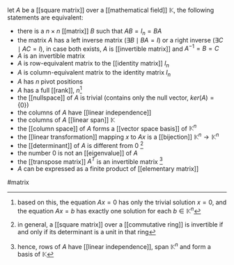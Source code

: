 let $A$ be a [[square matrix]] over a [[mathematical field]] $\mathbb{K}$, the following statements are equivalent:
- there is a $n\times n$ [[matrix]] $B$ such that $AB=I_n=BA$
- the matrix $A$ has a left inverse matrix ($\exists B \mid BA = I$) or a right inverse ($\exists C \mid AC = I$), in case both exists, $A$ is [[invertible matrix]] and $A^{-1} = B = C$
- $A$ is an invertible matrix
- $A$ is row-equivalent matrix to the [[identity matrix]] $I_n$
- $A$ is column-equivalent matrix to the identity matrix $I_n$
- $A$ has $n$ pivot positions
- $A$ has a full [[rank]], $n$[^1]
- the [[nullspace]] of $A$ is trivial (contains only the  null vector, $ker(A) = \{0\}$) 
- the columns of $A$ have [[linear independence]]
- the columns of $A$ [[linear span]] $\mathbb{K}$
- the [[column space]] of $A$ forms a [[vector space basis]] of $\mathbb{K}^n$
- the [[linear transformation]] mapping $x$ to $Ax$ is a [[bijection]] $\mathbb{K}^n\rightarrow \mathbb{K}^n$
- the [[determinant]] of $A$ is different from $0$ [^2]
- the number $0$ is not an [[eigenvalue]] of $A$
- the [[transpose matrix]] $A^T$ is an invertible matrix [^3]
- $A$ can be expressed as a finite product of [[elementary matrix]]

[^1]:based on this, the equation $Ax = 0$ has only the trivial solution $x=0$, and the equation $Ax=b$ has exactly one solution for each $b\in \mathbb{K}^n$ 
[^2]: in general, a [[square matrix]] over a [[commutative ring]] is invertible if and only if its determinant is a unit in that ring
[^3]: hence, rows of $A$ have [[linear independence]], span $\mathbb{K}^n$ and form a basis of $\mathbb{K}$

#matrix 